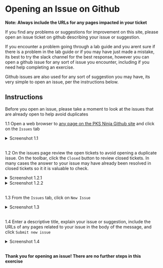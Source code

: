 # Opening an Issue on Github

**Note: Always include the URLs for any pages impacted in your ticket**

If you find any problems or suggestions for improvement on this site, please open an issue ticket on github describing your issue or suggestion.

If you encounter a problem going through a lab guide and you arent sure if there is a problem in the lab guide or if you may have just made a mistake, its best to try the slack channel for the best response, however you can open a github issue for any sort of issue you encounter, including if you need help completing an exercise. 

Github issues are also used for any sort of suggestion you may have, its very simple to open an issue, per the instructions below.

## Instructions

Before you open an issue, please take a moment to look at the issues that are already open to help avoid duplicates

1.1 Open a web browser to [any page on the PKS Ninja Github site](https://github.com/CNA-Tech/PKS-Ninja) and click on the `Issues` tab

<details><summary>Screenshot 1.1</summary>
<img src="Images/2019-01-28-23-22-01.png">
</details>
<br>

1.2 On the issues page review the open tickets to avoid opening a duplicate issue. On the toolbar, click the `Closed` button to review closed tickets. In many cases the answer to your issue may have already been resolved in closed tickets so it it is valuable to check.

<details><summary>Screenshot 1.2.1</summary>
<img src="Images/2019-01-28-23-29-46.png">
</details>

<details><summary>Screenshot 1.2.2</summary>
<img src="Images/2019-01-28-23-30-33.png">
</details>
<br>

1.3 From the `Issues` tab, click on `New Issue`

<details><summary>Screenshot 1.3</summary>
<img src="Images/2019-01-28-23-31-53.png">
</details>
<br>

1.4 Enter a descriptive title, explain your issue or suggestion, include the URLs of any pages related to your issue in the body of the message, and click `Submit new issue`

<details><summary>Screenshot 1.4</summary>
<img src="Images/2019-01-28-23-38-53.png">
</details>
<br>

**Thank you for opening an issue! There are no further steps in this exercise**
